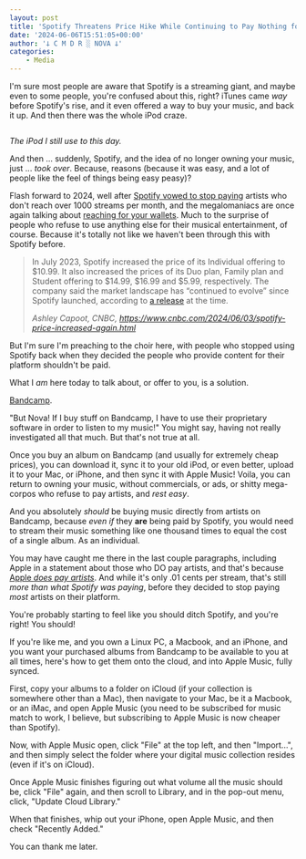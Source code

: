 ```yaml
---
layout: post
title: 'Spotify Threatens Price Hike While Continuing to Pay Nothing for Music They Use'
date: '2024-06-06T15:51:05+00:00'
author: '𐕣 C M D R ░ NOVA 𐕣'
categories:
    - Media
---
```


<!-- wp:paragraph -->
<p>I'm sure most people are aware that Spotify is a streaming giant, and maybe even to some people, you're confused about this, right? iTunes came <em>way</em> before Spotify's rise, and it even offered a way to buy your music, and back it up. And then there was the whole iPod craze.</p>
<!-- /wp:paragraph -->

<!-- wp:cover {"url":"https://cmdr-nova.online/wp-content/uploads/2024/06/Screenshot-from-2024-06-06-11-30-06-1024x564.png","id":2433,"dimRatio":50,"align":"center","style":{"color":{}}} -->
<div class="wp-block-cover aligncenter"><span aria-hidden="true" class="wp-block-cover__background has-background-dim"></span><img class="wp-block-cover__image-background wp-image-2433" alt="" src="https://cmdr-nova.online/wp-content/uploads/2024/06/Screenshot-from-2024-06-06-11-30-06-1024x564.png" data-object-fit="cover"/><div class="wp-block-cover__inner-container"><!-- wp:paragraph {"align":"center","fontSize":"large"} -->
<p class="has-text-align-center has-large-font-size"><em>The iPod I still use to this day.</em></p>
<!-- /wp:paragraph --></div></div>
<!-- /wp:cover -->

<!-- wp:paragraph -->
<p>And then ... suddenly, Spotify, and the idea of no longer owning your music, just ... <em>took over</em>. Because, reasons (because it was easy, and a lot of people like the feel of things being easy peasy)?</p>
<!-- /wp:paragraph -->

<!-- wp:paragraph -->
<p>Flash forward to 2024, well after <a href="https://www.theguardian.com/commentisfree/2023/nov/30/spotify-smaller-artists-wrapped-indie-musicians" target="_blank" rel="noreferrer noopener">Spotify vowed to stop paying</a> artists who don't reach over 1000 streams per month, and the megalomaniacs are once again talking about <a href="https://www.cnn.com/2024/06/03/tech/spotify-price-increase/index.html" target="_blank" rel="noreferrer noopener">reaching for your wallets</a>. Much to the surprise of people who refuse to use anything else for their musical entertainment, of course. Because it's totally not like we haven't been through this with Spotify before.</p>
<!-- /wp:paragraph -->

<!-- wp:quote -->
<blockquote class="wp-block-quote"><!-- wp:paragraph -->
<p>In July 2023, Spotify increased the price of its Individual offering to $10.99. It also increased the prices of its Duo plan, Family plan and Student offering to $14.99, $16.99 and $5.99, respectively. The company said the market landscape has “continued to evolve” since Spotify launched, according to <a href="https://newsroom.spotify.com/2023-07-24/adjusting-our-spotify-premium-prices/" target="_blank" rel="noreferrer noopener">a release</a> at the time.</p>
<!-- /wp:paragraph --><cite>Ashley Capoot, CNBC, <a href="https://www.cnbc.com/2024/06/03/spotify-price-increased-again.html" target="_blank" rel="noreferrer noopener">https://www.cnbc.com/2024/06/03/spotify-price-increased-again.html</a></cite></blockquote>
<!-- /wp:quote -->

<!-- wp:paragraph -->
<p>But I'm sure I'm preaching to the choir here, with people who stopped using Spotify back when they decided the people who provide content for their platform shouldn't be paid.</p>
<!-- /wp:paragraph -->

<!-- wp:paragraph -->
<p>What I <em>am</em> here today to talk about, or offer to you, is a solution.</p>
<!-- /wp:paragraph -->

<!-- wp:paragraph -->
<p><a href="https://bandcamp.com" target="_blank" rel="noreferrer noopener">Bandcamp</a>.</p>
<!-- /wp:paragraph -->

<!-- wp:paragraph -->
<p>"But Nova! If I buy stuff on Bandcamp, I have to use their proprietary software in order to listen to my music!" You might say, having not really investigated all that much. But that's not true at all.</p>
<!-- /wp:paragraph -->

<!-- wp:paragraph -->
<p>Once you buy an album on Bandcamp (and usually for extremely cheap prices), you can download it, sync it to your old iPod, or even better, upload it to your Mac, or iPhone, and then sync it with Apple Music! Voila, you can return to owning your music, without commercials, or ads, or shitty mega-corpos who refuse to pay artists, and <em>rest easy</em>.</p>
<!-- /wp:paragraph -->

<!-- wp:paragraph -->
<p>And you absolutely <em>should</em> be buying music directly from artists on Bandcamp, because <em>even if</em> they <strong>are</strong> being paid by Spotify, you would need to stream their music something like one thousand times to equal the cost of a single album. As an individual.</p>
<!-- /wp:paragraph -->

<!-- wp:paragraph -->
<p>You may have caught me there in the last couple paragraphs, including Apple in a statement about those who DO pay artists, and that's because <a href="https://artists.apple.com/support/1124-apple-music-insights-royalty-rate">Apple <em>does pay artists</em></a>. And while it's only .01 cents per stream, that's still <em>more than what Spotify was paying</em>, before they decided to stop paying <em>most</em> artists on their platform.</p>
<!-- /wp:paragraph -->

<!-- wp:paragraph -->
<p>You're probably starting to feel like you should ditch Spotify, and you're right! You should!</p>
<!-- /wp:paragraph -->

<!-- wp:paragraph -->
<p>If you're like me, and you own a Linux PC, a Macbook, and an iPhone, and you want your purchased albums from Bandcamp to be available to you at all times, here's how to get them onto the cloud, and into Apple Music, fully synced.</p>
<!-- /wp:paragraph -->

<!-- wp:paragraph -->
<p>First, copy your albums to a folder on iCloud (if your collection is somewhere other than a Mac), then navigate to your Mac, be it a Macbook, or an iMac, and open Apple Music (you need to be subscribed for music match to work, I believe, but subscribing to Apple Music is now cheaper than Spotify).</p>
<!-- /wp:paragraph -->

<!-- wp:paragraph -->
<p>Now, with Apple Music open, click "File" at the top left, and then "Import...", and then simply select the folder where your digital music collection resides (even if it's on iCloud).</p>
<!-- /wp:paragraph -->

<!-- wp:paragraph -->
<p>Once Apple Music finishes figuring out what volume all the music should be, click "File" again, and then scroll to Library, and in the pop-out menu, click, "Update Cloud Library."</p>
<!-- /wp:paragraph -->

<!-- wp:paragraph -->
<p>When that finishes, whip out your iPhone, open Apple Music, and then check "Recently Added."</p>
<!-- /wp:paragraph -->

<!-- wp:paragraph -->
<p>You can thank me later.</p>
<!-- /wp:paragraph -->